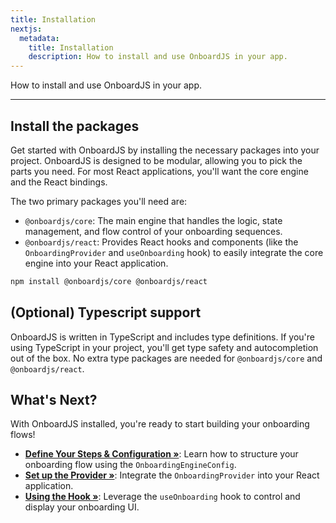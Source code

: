 ```yaml
---
title: Installation
nextjs:
  metadata:
    title: Installation
    description: How to install and use OnboardJS in your app.
---
```


How to install and use OnboardJS in your app.

---

## Install the packages

Get started with OnboardJS by installing the necessary packages into your project. OnboardJS is designed to be modular, allowing you to pick the parts you need. For most React applications, you'll want the core engine and the React bindings.

The two primary packages you'll need are:

- `@onboardjs/core`: The main engine that handles the logic, state management, and flow control of your onboarding sequences.
- `@onboardjs/react`: Provides React hooks and components (like the `OnboardingProvider` and `useOnboarding` hook) to easily integrate the core engine into your React application.

```bash
npm install @onboardjs/core @onboardjs/react
```

## (Optional) Typescript support

OnboardJS is written in TypeScript and includes type definitions. If you're using TypeScript in your project, you'll get type safety and autocompletion out of the box. No extra type packages are needed for `@onboardjs/core` and `@onboardjs/react`.

## What's Next?

With OnboardJS installed, you're ready to start building your onboarding flows!

- **[Define Your Steps & Configuration &raquo;](/onboarding-config)**: Learn how to structure your onboarding flow using the `OnboardingEngineConfig`.
- **[Set up the Provider &raquo;](/react/onboarding-provider)**: Integrate the `OnboardingProvider` into your React application.
- **[Using the Hook &raquo;](/react/use-onboarding-hook)**: Leverage the `useOnboarding` hook to control and display your onboarding UI.
